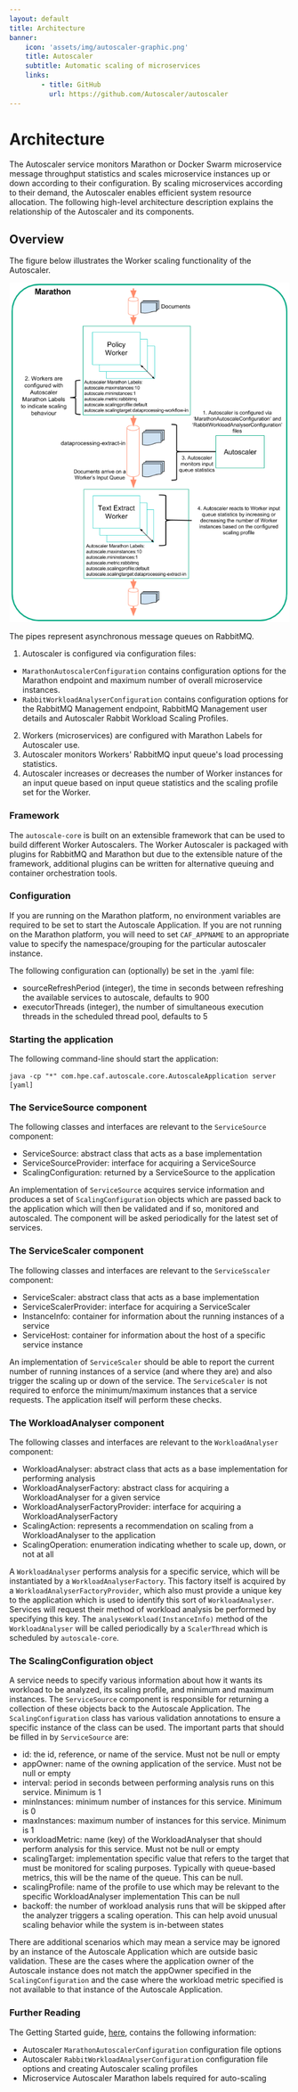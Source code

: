 ```yaml
---
layout: default
title: Architecture
banner: 
    icon: 'assets/img/autoscaler-graphic.png'
    title: Autoscaler
    subtitle: Automatic scaling of microservices
    links:
        - title: GitHub 
          url: https://github.com/Autoscaler/autoscaler 
---
```


# Architecture

The Autoscaler service monitors Marathon or Docker Swarm microservice message throughput statistics and scales microservice instances up or down according to their configuration. By scaling microservices according to their demand, the Autoscaler enables efficient system resource allocation. The following high-level architecture description explains the relationship of the Autoscaler and its components.

## Overview

The figure below illustrates the Worker scaling functionality of the Autoscaler.

![Architecture](images/AutoScalerArchitecture.png)

The pipes represent asynchronous message queues on RabbitMQ.

1. Autoscaler is configured via configuration files:
 - `MarathonAutoscalerConfiguration` contains configuration options for the Marathon endpoint and maximum number of overall microservice instances.
 - `RabbitWorkloadAnalyserConfiguration` contains configuration options for the RabbitMQ Management endpoint, RabbitMQ Management user details and Autoscaler Rabbit Workload Scaling Profiles.
2. Workers (microservices) are configured with Marathon Labels for Autoscaler use.
3. Autoscaler monitors Workers' RabbitMQ input queue's load processing statistics.
4. Autoscaler increases or decreases the number of Worker instances for an input queue based on input queue statistics and the scaling profile set for the Worker.

### Framework

The `autoscale-core` is built on an extensible framework that can be used to build different Worker Autoscalers.  The Worker Autoscaler is packaged with plugins for RabbitMQ and Marathon but due to the extensible nature of the framework, additional plugins can be written for alternative queuing and container orchestration tools.


### Configuration

If you are running on the Marathon platform, no environment variables are required to be set to start the Autoscale Application. If you are not running on the Marathon platform, you will need to set `CAF_APPNAME` to an appropriate value to specify the namespace/grouping for the particular autoscaler instance.  

The following configuration can (optionally) be set in the .yaml file:
* sourceRefreshPeriod (integer), the time in seconds between refreshing the available services to autoscale, defaults to 900
* executorThreads (integer), the number of simultaneous execution threads in the scheduled thread pool, defaults to 5

### Starting the application

The following command-line should start the application:
 
```
java -cp "*" com.hpe.caf.autoscale.core.AutoscaleApplication server [yaml]
```
 
### The ServiceSource component

The following classes and interfaces are relevant to the `ServiceSource` component:
 
* ServiceSource: abstract class that acts as a base implementation
* ServiceSourceProvider: interface for acquiring a ServiceSource
* ScalingConfiguration: returned by a ServiceSource to the application
    
An implementation of `ServiceSource` acquires service information and produces a set of `ScalingConfiguration` objects which are passed back to the application which will then be validated and if so, monitored and autoscaled. The component will be asked periodically for the latest set of services.

### The ServiceScaler component

The following classes and interfaces are relevant to the `ServiceSscaler` component:
 
* ServiceScaler: abstract class that acts as a base implementation
* ServiceScalerProvider: interface for acquiring a ServiceScaler
* InstanceInfo: container for information about the running instances of a service
* ServiceHost: container for information about the host of a specific service instance
    
An implementation of `ServiceScaler` should be able to report the current number of running instances of a service (and where they are) and also trigger the scaling up or down of the service. The `ServiceScaler` is not required to enforce the minimum/maximum instances that a service requests. The application itself will perform these checks.

### The WorkloadAnalyser component

The following classes and interfaces are relevant to the `WorkloadAnalyser` component:
 
* WorkloadAnalyser: abstract class that acts as a base implementation for performing analysis
* WorkloadAnalyserFactory: abstract class for acquiring a WorkloadAnalyser for a given service
* WorkloadAnalyserFactoryProvider: interface for acquiring a WorkloadAnalyserFactory
* ScalingAction: represents a recommendation on scaling from a WorkloadAnalyser to the application
* ScalingOperation: enumeration indicating whether to scale up, down, or not at all
    
A `WorkloadAnalyser` performs analysis for a specific service, which will be instantiated by a `WorkloadAnalyserFactory`. This factory itself is acquired by a `WorkloadAnalyserFactoryProvider`, which also must provide a unique key to the application which is used to identify this sort of `WorkloadAnalyser`. Services will request their method of workload analysis be performed by specifying this key. The `analyseWorkload(InstanceInfo)` method of the `WorkloadAnalyser` will be called periodically by a `ScalerThread` which is scheduled by `autoscale-core`.

### The ScalingConfiguration object

A service needs to specify various information about how it wants its workload to be analyzed, its scaling profile, and minimum and maximum instances. The `ServiceSource` component is responsible for returning a collection of these objects back to the Autoscale Application. The `ScalingConfiguration` class has various validation annotations to ensure a specific instance of the class can be used. The important parts that should be filled in by `ServiceSource` are:
 
* id: the id, reference, or name of the service. Must not be null or empty
* appOwner: name of the owning application of the service. Must not be null or empty
* interval: period in seconds between performing analysis runs on this service. Minimum is 1
* minInstances: minimum number of instances for this service. Minimum is 0
* maxInstances: maximum number of instances for this service. Minimum is 1
* workloadMetric: name (key) of the WorkloadAnalyser that should perform analysis for this service. Must not be null or empty
* scalingTarget: implementation specific value that refers to the target that must be monitored for scaling purposes. Typically with queue-based metrics, this will be the name of the queue. This can be null.
* scalingProfile: name of the profile to use which may be relevant to the specific WorkloadAnalyser implementation This can be null
* backoff: the number of workload analysis runs that will be skipped after the analyzer triggers a scaling operation. This can help avoid unusual scaling behavior while the system is in-between states
    
There are additional scenarios which may mean a service may be ignored by an instance of the Autoscale Application which are outside basic validation. These are the cases where the application owner of the Autoscale instance does not match the appOwner specified in the `ScalingConfiguration` and the case where the workload metric specified is not available to that instance of the Autoscale Application.

### Further Reading

The Getting Started guide, [here](Getting-Started), contains the following information:

- Autoscaler `MarathonAutoscalerConfiguration` configuration file options
- Autoscaler `RabbitWorkloadAnalyserConfiguration` configuration file options and creating Autoscaler scaling profiles
- Microservice Autoscaler Marathon labels required for auto-scaling

